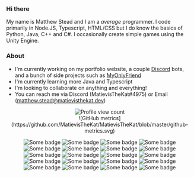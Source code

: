 ### Hi there

My name is Matthew Stead and I am a _average_ programmer. I code primarily in Node.JS, Typescript, HTML/CSS but I do know the basics of Python, Java, C++ and C#. I occasionally create simple games using the Unity Engine.

### About
- I'm currently working on my portfolio website, a couple [Discord](https://discord.com) bots, and a bunch of side projects such as [MyOnlyFriend](https://github.com/MatievisTheKat/MyOnlyFriend)
- I'm currently learning more Java and Typescript
- I'm looking to collaborate on anything and everything!
- You can reach me via Discord (MatievisTheKat#4975) or Email (matthew.stead@matievisthekat.dev)

<p align="center">
  <img src="https://komarev.com/ghpvc/?username=MatievisTheKat" alt="Profile view count" />
  <br />
  ![GitHub metrics](https://github.com/MatievisTheKat/MatievisTheKat/blob/master/github-metrics.svg)
</p>

<p align="center">
  <img src="https://matievisthekat.github.io/MatievisTheKat/bootstrap-plain.svg" width="50px" alt="Some badge" />
  <img src="https://matievisthekat.github.io/MatievisTheKat/csharp-original.svg" width="50px" alt="Some badge" />
  <img src="https://matievisthekat.github.io/MatievisTheKat/electron-original.svg" width="50px" alt="Some badge" />
  <img src="https://matievisthekat.github.io/MatievisTheKat/git-original.svg" width="50px" alt="Some badge" />
  <img src="https://matievisthekat.github.io/MatievisTheKat/github-original.svg" width="50px" alt="Some badge" />
  <img src="https://matievisthekat.github.io/MatievisTheKat/go-original.svg" width="50px" alt="Some badge" />
  <img src="https://matievisthekat.github.io/MatievisTheKat/html5-original.svg" width="50px" alt="Some badge" />
  <img src="https://matievisthekat.github.io/MatievisTheKat/java-original.svg" width="50px" alt="Some badge" />
  <img src="https://matievisthekat.github.io/MatievisTheKat/javascript-original.svg" width="50px" alt="Some badge" />
  <img src="https://matievisthekat.github.io/MatievisTheKat/jquery-original.svg" width="50px" alt="Some badge" />
  <img src="https://matievisthekat.github.io/MatievisTheKat/mongodb-original.svg" width="50px" alt="Some badge" />
  <img src="https://matievisthekat.github.io/MatievisTheKat/mysql-original.svg" width="50px" alt="Some badge" />
  <img src="https://matievisthekat.github.io/MatievisTheKat/nginx-original.svg" width="50px" alt="Some badge" />
  <img src="https://matievisthekat.github.io/MatievisTheKat/nodejs-original.svg" width="50px" alt="Some badge" />
  <img src="https://matievisthekat.github.io/MatievisTheKat/npm-original-wordmark.svg" width="50px" alt="Some badge" />
  <img src="https://matievisthekat.github.io/MatievisTheKat/php-plain.svg" width="50px" alt="Some badge" />
  <img src="https://matievisthekat.github.io/MatievisTheKat/postgresql-original.svg" width="50px" alt="Some badge" />
  <img src="https://matievisthekat.github.io/MatievisTheKat/python-original.svg" width="50px" alt="Some badge" />
  <img src="https://matievisthekat.github.io/MatievisTheKat/react-original.svg" width="50px" alt="Some badge" />
  <img src="https://matievisthekat.github.io/MatievisTheKat/typescript-original.svg" width="50px" alt="Some badge" />
</p>
